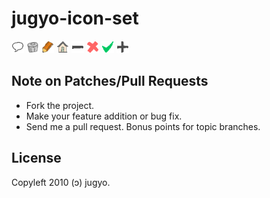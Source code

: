 jugyo-icon-set
=====

![comment.png](http://github.com/jugyo/jugyo-icon-set/raw/master/comment.png)
![delete.png](http://github.com/jugyo/jugyo-icon-set/raw/master/delete.png)
![edit.png](http://github.com/jugyo/jugyo-icon-set/raw/master/edit.png)
![home.png](http://github.com/jugyo/jugyo-icon-set/raw/master/home.png)
![minus.png](http://github.com/jugyo/jugyo-icon-set/raw/master/minus.png)
![ng.png](http://github.com/jugyo/jugyo-icon-set/raw/master/ng.png)
![ok.png](http://github.com/jugyo/jugyo-icon-set/raw/master/ok.png)
![plus.png](http://github.com/jugyo/jugyo-icon-set/raw/master/plus.png)

Note on Patches/Pull Requests
----

* Fork the project.
* Make your feature addition or bug fix.
* Send me a pull request. Bonus points for topic branches.

License
------
Copyleft 2010 (ɔ) jugyo.
